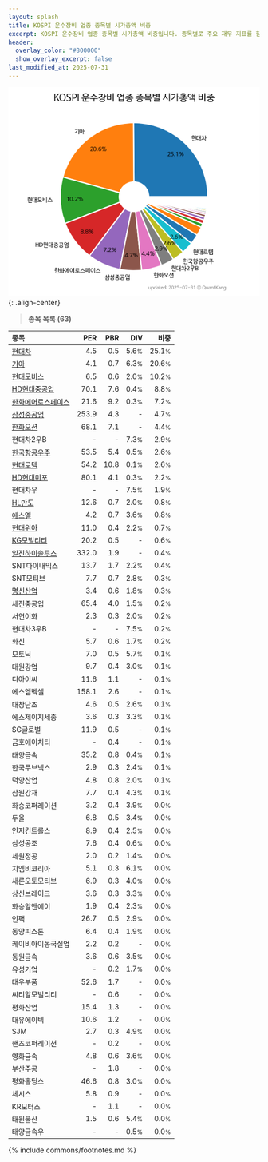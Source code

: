 ```yaml
---
layout: splash
title: KOSPI 운수장비 업종 종목별 시가총액 비중
excerpt: KOSPI 운수장비 업종 종목별 시가총액 비중입니다. 종목별로 주요 재무 지표를 함께 표시합니다.
header:
  overlay_color: "#800000"
  show_overlay_excerpt: false
last_modified_at: 2025-07-31
---
```



![KOSPI 운수장비 업종 종목별 시가총액 비중](/stats/sector/images/kospi_업종_운수장비_종목.png){: .align-center}


> **종목 목록 (63)**<a id="list"></a>

| **종목** | **PER** | **PBR** | **DIV** | **비중** |
| :------- | ------: | ------: | ------: | -------: |
| [현대차](/005380/) | 4.5 | 0.5 | 5.6<small>%</small> | 25.1<small>%</small> |
| [기아](/000270/) | 4.1 | 0.7 | 6.3<small>%</small> | 20.6<small>%</small> |
| [현대모비스](/012330/) | 6.5 | 0.6 | 2.0<small>%</small> | 10.2<small>%</small> |
| [HD현대중공업](/329180/) | 70.1 | 7.6 | 0.4<small>%</small> | 8.8<small>%</small> |
| [한화에어로스페이스](/012450/) | 21.6 | 9.2 | 0.3<small>%</small> | 7.2<small>%</small> |
| [삼성중공업](/010140/) | 253.9 | 4.3 | - | 4.7<small>%</small> |
| [한화오션](/042660/) | 68.1 | 7.1 | - | 4.4<small>%</small> |
| 현대차2우B | - | - | 7.3<small>%</small> | 2.9<small>%</small> |
| [한국항공우주](/047810/) | 53.5 | 5.4 | 0.5<small>%</small> | 2.6<small>%</small> |
| [현대로템](/064350/) | 54.2 | 10.8 | 0.1<small>%</small> | 2.6<small>%</small> |
| [HD현대미포](/010620/) | 80.1 | 4.1 | 0.3<small>%</small> | 2.2<small>%</small> |
| 현대차우 | - | - | 7.5<small>%</small> | 1.9<small>%</small> |
| [HL만도](/204320/) | 12.6 | 0.7 | 2.0<small>%</small> | 0.8<small>%</small> |
| [에스엘](/005850/) | 4.2 | 0.7 | 3.6<small>%</small> | 0.8<small>%</small> |
| [현대위아](/011210/) | 11.0 | 0.4 | 2.2<small>%</small> | 0.7<small>%</small> |
| [KG모빌리티](/003620/) | 20.2 | 0.5 | - | 0.6<small>%</small> |
| [일진하이솔루스](/271940/) | 332.0 | 1.9 | - | 0.4<small>%</small> |
| SNT다이내믹스 | 13.7 | 1.7 | 2.2<small>%</small> | 0.4<small>%</small> |
| SNT모티브 | 7.7 | 0.7 | 2.8<small>%</small> | 0.3<small>%</small> |
| [명신산업](/009900/) | 3.4 | 0.6 | 1.8<small>%</small> | 0.3<small>%</small> |
| 세진중공업 | 65.4 | 4.0 | 1.5<small>%</small> | 0.2<small>%</small> |
| 서연이화 | 2.3 | 0.3 | 2.0<small>%</small> | 0.2<small>%</small> |
| 현대차3우B | - | - | 7.5<small>%</small> | 0.2<small>%</small> |
| 화신 | 5.7 | 0.6 | 1.7<small>%</small> | 0.2<small>%</small> |
| 모토닉 | 7.0 | 0.5 | 5.7<small>%</small> | 0.1<small>%</small> |
| 대원강업 | 9.7 | 0.4 | 3.0<small>%</small> | 0.1<small>%</small> |
| 디아이씨 | 11.6 | 1.1 | - | 0.1<small>%</small> |
| 에스엠벡셀 | 158.1 | 2.6 | - | 0.1<small>%</small> |
| 대창단조 | 4.6 | 0.5 | 2.6<small>%</small> | 0.1<small>%</small> |
| 에스제이지세종 | 3.6 | 0.3 | 3.3<small>%</small> | 0.1<small>%</small> |
| SG글로벌 | 11.9 | 0.5 | - | 0.1<small>%</small> |
| 금호에이치티 | - | 0.4 | - | 0.1<small>%</small> |
| 태양금속 | 35.2 | 0.8 | 0.4<small>%</small> | 0.1<small>%</small> |
| 한국무브넥스 | 2.9 | 0.3 | 2.4<small>%</small> | 0.1<small>%</small> |
| 덕양산업 | 4.8 | 0.8 | 2.0<small>%</small> | 0.1<small>%</small> |
| 삼원강재 | 7.7 | 0.4 | 4.3<small>%</small> | 0.1<small>%</small> |
| 화승코퍼레이션 | 3.2 | 0.4 | 3.9<small>%</small> | 0.0<small>%</small> |
| 두올 | 6.8 | 0.5 | 3.4<small>%</small> | 0.0<small>%</small> |
| 인지컨트롤스 | 8.9 | 0.4 | 2.5<small>%</small> | 0.0<small>%</small> |
| 삼성공조 | 7.6 | 0.4 | 0.6<small>%</small> | 0.0<small>%</small> |
| 세원정공 | 2.0 | 0.2 | 1.4<small>%</small> | 0.0<small>%</small> |
| 지엠비코리아 | 5.1 | 0.3 | 6.1<small>%</small> | 0.0<small>%</small> |
| 새론오토모티브 | 6.9 | 0.3 | 4.0<small>%</small> | 0.0<small>%</small> |
| 상신브레이크 | 3.6 | 0.3 | 3.3<small>%</small> | 0.0<small>%</small> |
| 화승알앤에이 | 1.9 | 0.4 | 2.3<small>%</small> | 0.0<small>%</small> |
| 인팩 | 26.7 | 0.5 | 2.9<small>%</small> | 0.0<small>%</small> |
| 동양피스톤 | 6.4 | 0.4 | 1.9<small>%</small> | 0.0<small>%</small> |
| 케이비아이동국실업 | 2.2 | 0.2 | - | 0.0<small>%</small> |
| 동원금속 | 3.6 | 0.6 | 3.5<small>%</small> | 0.0<small>%</small> |
| 유성기업 | - | 0.2 | 1.7<small>%</small> | 0.0<small>%</small> |
| 대우부품 | 52.6 | 1.7 | - | 0.0<small>%</small> |
| 씨티알모빌리티 | - | 0.6 | - | 0.0<small>%</small> |
| 평화산업 | 15.4 | 1.3 | - | 0.0<small>%</small> |
| 대유에이텍 | 10.6 | 1.2 | - | 0.0<small>%</small> |
| SJM | 2.7 | 0.3 | 4.9<small>%</small> | 0.0<small>%</small> |
| 핸즈코퍼레이션 | - | 0.2 | - | 0.0<small>%</small> |
| 영화금속 | 4.8 | 0.6 | 3.6<small>%</small> | 0.0<small>%</small> |
| 부산주공 | - | 1.8 | - | 0.0<small>%</small> |
| 평화홀딩스 | 46.6 | 0.8 | 3.0<small>%</small> | 0.0<small>%</small> |
| 체시스 | 5.8 | 0.9 | - | 0.0<small>%</small> |
| KR모터스 | - | 1.1 | - | 0.0<small>%</small> |
| 태원물산 | 1.5 | 0.6 | 5.4<small>%</small> | 0.0<small>%</small> |
| 태양금속우 | - | - | 0.5<small>%</small> | 0.0<small>%</small> |

{% include commons/footnotes.md %}